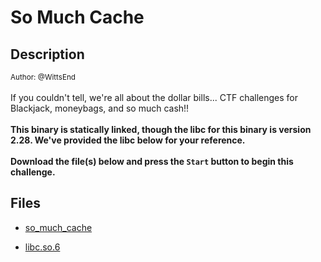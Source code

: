 # So Much Cache

## Description

<small>Author: @WittsEnd</small><br><br>If you couldn't tell, we're all about the dollar bills... CTF challenges for Blackjack, moneybags, and so much cash!! <br><br> <b> This binary is statically linked, though the libc for this binary is version 2.28. We've provided the libc below for your reference. </b> <br><br> <b>Download the file(s) below and press the <code>Start</code> button to begin this challenge.</b>


## Files

* [so_much_cache](files/so_much_cache)

* [libc.so.6](files/libc.so.6)


